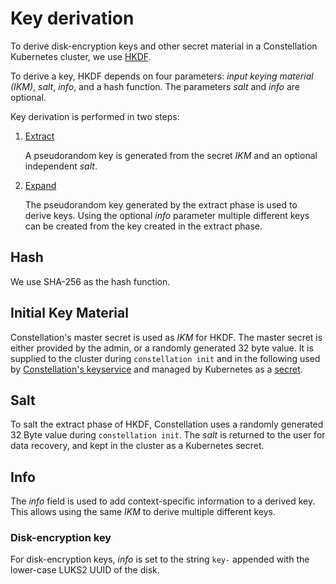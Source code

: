 # Key derivation

To derive disk-encryption keys and other secret material in a Constellation Kubernetes cluster, we use [HKDF](https://datatracker.ietf.org/doc/html/rfc5869).

To derive a key, HKDF depends on four parameters: *input keying material (IKM)*, *salt*, *info*, and a hash function.
The parameters *salt* and *info* are optional.

Key derivation is performed in two steps:

1. [Extract](https://datatracker.ietf.org/doc/html/rfc5869#section-2.2)

    A pseudorandom key is generated from the secret *IKM* and an optional independent *salt*.

2. [Expand](https://datatracker.ietf.org/doc/html/rfc5869#section-2.3)

    The pseudorandom key generated by the extract phase is used to derive keys.
    Using the optional *info* parameter multiple different keys can be created from the key created in the extract phase.

## Hash

We use SHA-256 as the hash function.

## Initial Key Material

Constellation's master secret is used as *IKM* for HKDF.
The master secret is either provided by the admin, or a randomly generated 32 byte value.
It is supplied to the cluster during `constellation init` and in the following used by [Constellation's keyservice](../keyservice/) and managed by Kubernetes as a [secret](https://kubernetes.io/docs/concepts/configuration/secret/).

## Salt

To salt the extract phase of HKDF, Constellation uses a randomly generated 32 Byte value during `constellation init`.
The *salt* is returned to the user for data recovery, and kept in the cluster as a Kubernetes secret.

## Info

The *info* field is used to add context-specific information to a derived key.
This allows using the same *IKM* to derive multiple different keys.

### Disk-encryption key

For disk-encryption keys, *info* is set to the string `key-` appended with the lower-case LUKS2 UUID of the disk.
